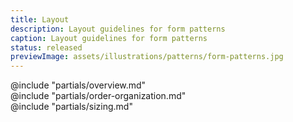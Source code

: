 ```yaml
---
title: Layout
description: Layout guidelines for form patterns
caption: Layout guidelines for form patterns
status: released
previewImage: assets/illustrations/patterns/form-patterns.jpg
---
```


<section data-tab="Overview">
  @include "partials/overview.md"
</section>

<section data-tab="Order and organization">
  @include "partials/order-organization.md"
</section>

<section data-tab="Sizing">
  @include "partials/sizing.md"
</section>